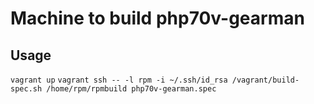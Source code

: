 Machine to build php70v-gearman
========


Usage
-------
`vagrant up`
`vagrant ssh -- -l rpm -i ~/.ssh/id_rsa /vagrant/build-spec.sh /home/rpm/rpmbuild php70v-gearman.spec`

